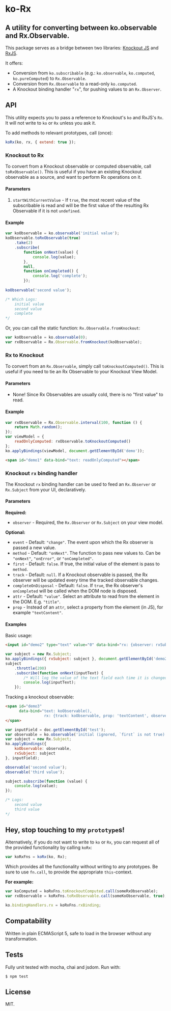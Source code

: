 # ko-Rx
## A utility for converting between ko.observable and Rx.Observable.

This package serves as a bridge between two libraries: [Knockout JS](knockoutjs.com) and [RxJS](https://github.com/Reactive-Extensions/RxJS/). 

It offers:
* Conversion from  `ko.subscribable` (e.g.: `ko.observable`, `ko.computed`, `ko.pureComputed`) to `Rx.Observable`.
* Conversion from `Rx.Observable` to a read-only `ko.computed`.
* A Knockout binding handler "`rx`", for pushing values to an `Rx.Observer`.

## API

This utility expects you to pass a reference to Knockout's `ko` and RxJS's `Rx`. It will not write to `ko` or `Rx` unless you ask it. 

To add methods to relevant prototypes, call (once):
```js
koRx(ko, rx, { extend: true });
```

### Knockout to Rx

To convert from a Knockout observable or computed observable, call `toRxObservable()`. This is useful if you have an existing Knockout observable as a source, and want to perform Rx operations on it.

#### Parameters

1. `startWithCurrentValue` - If `true`, the most recent value of the subscribable is read and will be the first value of the resulting Rx Observable if it is not `undefined`.

#### Example
```js
var koObservable = ko.observable('initial value');
koObservable.toRxObservable(true)
    .take(2)
    .subscribe(
        function onNext(value) {
            console.log(value);
        }, 
        null, 
        function onCompleted() {
            console.log('complete');
        });
    
koObservable('second value');

/* Which Logs:
    initial value
    second value
    complete
*/
```

Or, you can call the static function: `Rx.Observable.fromKnockout`:

```js
var koObservable = ko.observable(0);
var rxObservable = Rx.Observable.fromKnockout(koObservable);
```

### Rx to Knockout

To convert from an `Rx.Observable`, simply call `toKnockoutComputed()`. This is useful if you need to tie an Rx Observable to your Knockout View Model.

#### Parameters

* None! Since Rx Observables are usually cold, there is no "first value" to read.

#### Example

```js
var rxObservable = Rx.Observable.interval(100, function () { 
    return Math.random();
});
var viewModel = {
    readOnlyComputed: rxObservable.toKnockoutComputed()
};
ko.applyBindings(viewModel, document.getElementById('demo'));
```

```html
<span id="demo1" data-bind="text: readOnlyComputed"></span>
```

###  Knockout `rx` binding handler

The Knockout `rx` binding handler can be used to feed an `Rx.Observer` or `Rx.Subject` from your UI, declaratively.

#### Parameters

**Required:**
* `observer` - Required, the `Rx.Observer` or `Rx.Subject` on your view model.

**Optional:**
* `event` - Default: `"change"`. The event upon which the Rx observer is passed a new value.
* `method` - Default: `"onNext"`. The function to pass new values to. Can be `"onNext"`, `"onError"`, or `"onCompleted"`.
* `first` - Default: `false`. If true, the initial value of the element is pass to `method`.
* `track` - Default: `null`. If a Knockout observable is passed, the Rx observer will be updated every time the tracked observable changes.
* `completeOnDisposal` - Default: `false`. If `true`, the Rx observer's `onCompleted` will be called when the DOM node is disposed.
* `attr` - Default: `"value"`. Select an attribute to read from the element in the DOM. E.g. `"title"`.
* `prop` - Instead of an `attr`, select a property from the element (in JS), for example `"textContent"`.

#### Examples

Basic usage:

```html
<input id="demo2" type="text" value="0" data-bind="rx: {observer: rxSubject}" />
```

```js
var subject = new Rx.Subject;
ko.applyBindings({ rxSubject: subject }, document.getElementById('demo2'));
subject
    .throttle(200)
    .subscribe(function onNext(inputText) {
        /* Will log the value of the text field each time it is changed. */
        console.log(inputText);
    });

```

Tracking a knockout observable:

```html
<span id="demo3" 
      data-bind="text: koObservable(),
                 rx: {track: koObservable, prop: 'textContent', observer: rxSubject}">
</span>
```

```js
var inputField = doc.getElementById('test');
var observable = ko.observable('initial (ignored, `first` is not true)');
var subject = new Rx.Subject;
ko.applyBindings({ 
    koObservable: observable,
    rxSubject: subject 
}, inputField);

observable('second value');
observable('third value');

subject.subscribe(function (value) {
    console.log(value);
});

/* Logs:
    second value
    third value
*/
```


## Hey, stop touching to my `prototype`s!

Alternatively, if you do not want to write to `ko` or `Rx`, you can request all of the provided functionality by calling `koRx`:

```js
var koRxFns = koRx(ko, Rx);
```

Which provides all the functionality without writing to any prototypes. Be sure to use `fn.call`, to provide the appropriate `this`-context.

**For example:**

```js
var koComputed = koRxFns.toKnockoutComputed.call(someRxObservable);
var rxObservable = koRxFns.toRxObservable.call(someKoObservable, true);

ko.bindingHandlers.rx = koRxFns.rxBinding;
```

## Compatability

Written in plain ECMAScript 5, safe to load in the browser without any transformation.

## Tests

Fully unit tested with mocha, chai and jsdom. Run with: 

```
$ npm test
```

## License

MIT.
